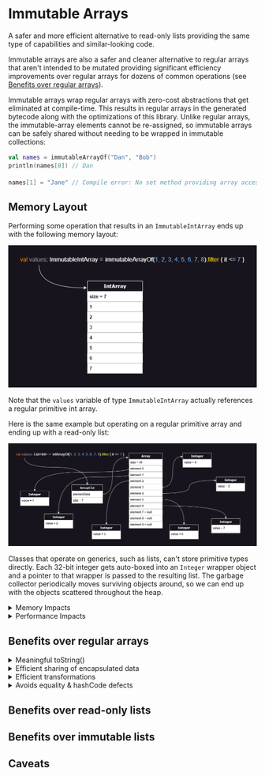 # Immutable Arrays

A safer and more efficient alternative to read-only lists providing the same type of capabilities and similar-looking
code.

Immutable arrays are also a safer and cleaner alternative to regular arrays that aren't intended to be mutated
providing significant efficiency improvements over regular arrays for dozens of common operations
(see [Benefits over regular arrays](#benefits-over-regular-arrays)).

Immutable arrays wrap regular arrays with zero-cost abstractions that get eliminated at compile-time. This results in
regular arrays in the generated bytecode along with the optimizations of this library. Unlike regular arrays, the
immutable-array elements cannot be re-assigned, so immutable arrays can be safely shared without needing to be wrapped
in immutable collections:

```kotlin
val names = immutableArrayOf("Dan", "Bob")
println(names[0]) // Dan

names[1] = "Jane" // Compile error: No set method providing array access
```

## Memory Layout

Performing some operation that results in an `ImmutableIntArray` ends up with the following memory layout:

![Memory Layout of immutable arrays](src/main/resources/immutable-array-memory-layout.drawio.png)

Note that the `values` variable of type `ImmutableIntArray` actually references a regular primitive int array.

Here is the same example but operating on a regular primitive array and ending up with a read-only list:

![Memory Layout of Read-only Lists](src/main/resources/list-memory-layout.drawio.png)

Classes that operate on generics, such as lists, can't store primitive types directly. Each 32-bit integer gets
auto-boxed into an `Integer` wrapper object and a pointer to that wrapper is passed to the resulting list. The garbage
collector periodically moves surviving objects around, so we can end up with the objects scattered throughout the heap.

<details>
<summary>Memory Impacts</summary>

Notice that the list contains 7 values but the backing array has a size of 10 with 3 null elements.  `ArrayList` starts
with a default capacity of 10. As elements pass the filter criteria and get added to the array, if the backing array
becomes full, a new array that's 1.5 times larger is created and the elements are copied over. On average, array lists
end up with about 17% of unused capacity when the exact resulting size isn't known ahead of time.

Although a 32-bit integer needs just 4 bytes to represent the value, in a typical 64-bit JVM environment, an `Integer`
wrapper object requires 16 bytes for the object header, 4 bytes for the actual integer value, plus another 4 bytes of
padding totalling 24 bytes. If we enable pointer compression, we can reduce this down to 16 bytes per wrapper.

In addition to the size of the `Integer` wrapper objects, the backing array stores pointers to the memory address of
each of these wrappers. So ignoring the memory overhead of the list object and ignoring the unused over-provisioned
spots, we need 32 bytes to store each 4-byte integer value!  With pointer compression, we can reduce this down to 20
bytes for each 4-byte integer but that's still a 5X increase in memory!

</details>

<details>
<summary>Performance Impacts</summary>

When performing a trivial operation like `readOnlyList.get(index) + 1`, the following steps are performed behind the
scenes (note that this is a simplified explanation of the main steps):

1. Fetch the memory at the address specified by the `readOnlyList` variable to load the ArrayList object.
2. Ensure that `index` is smaller than the list size (enforced by the ArrayList class).
3. Fetch the memory at the address specified by the `elementData` variable from the `ArrayList` class to load the
   backing array object.
4. Ensure that `index` is smaller than the array size. This second check is enforced by the JVM for array accesses.
5. Compute the address of the address for that element into the array (ie. `offset + elementSize * index`)
6. Fetch the memory at that computed location into the array, interpreting it as a pointer, and return that pointer
   back up the chain to the caller of `readOnlyList.get(index)`.
7. Fetch the memory specified by that pointer to get the `Integer` wrapper object.
8. Cast the object to an `Integer` by validating the object header (since generics are erased at compile time).
9. Unbox the `Integer` object into a primitive `int` and finally add 1.

Notice how many steps and memory hops are performed to fetch a single value! Iterating through read-only lists in tight
loops and performing operations on primitive values performs very poorly on modern CPU architectures. That's because
these values are scattered throughout memory resulting in very poor cache locality.

Fetching data from main memory can take several hundred cycles on modern CPU architectures. The CPU tries to minimize
this latency by predicting addresses that will be fetched and pre-fetches data from those locations before they're
actually requested. When these guesses are incorrect, that pre-fetched data is ignored and the values need to be loaded
from the correct address in main memory. Iterating through a primitive array is a best-case scenario as the CPU will
fetch the initial element along with neighboring elements so that subsequent elements are already loaded by the time we
request them. However, the CPU pre-fetcher has a tough time predicting the address of scattered data so this can have a
large impact on performance.

To get an idea of the potential performance impact of wrapper objects, Java Language Architect, Brian Goetz, ran some
benchmarks replacing reference carriers with values as part of project Valhalla exploration. Brian found performance
improvements ranging from 3.5x to 12x faster: [YouTube presentation](https://youtu.be/1H4vmT-Va4o?t=899)

</details>

## Benefits over regular arrays

<details>
<summary>Meaningful toString()</summary>

Unlike regular arrays, calling toString() on immutable arrays produces a pretty representation of the data:

```kotlin
println(immutableArrayOf("Dan", "Bob")) // [Dan, Bob]  Nice!
println(arrayOf("Dan", "Bob")) // [Ljava.lang.String;@7d4991ad  Yuck!
```

</details>

<details>
<summary>Efficient sharing of encapsulated data</summary>

Regular arrays can have their elements reassigned making them a poor choice for encapsulated data that's occasionally
shared. Using an array forces us to duplicate the contents into a collection before sharing so that callers can't
mutate the encapsulated array. This negatively affects performance and adds extra pressure on the garbage collector.
Immutable arrays can be safely shared resulting in cleaner and more efficient code.
</details>

<details>
<summary>Efficient transformations</summary>

Regular arrays are usually chosen for memory or performance reasons, however these benefits are negated when performing
dozens of typical transformations:

```kotlin
val weights = doubleArrayOf(1.5, 3.0, 10.2, 15.7, 2.0)
val interestingWeights = weights.filter { it > 10.0 }
// Oops, all our effort is in vain as this results in a 
// List<Double> auto-boxing each resulting value!
```

Unlike regular arrays, all operations on immutable arrays produce the most efficient type so that clean code is
efficient by default:

```kotlin
val people = immutableArrayOf(
    Person(name = "Dan", age = 3),
    Person(name = "Bob", age = 4),
) // ImmutableArray<Person>

// Mapping the ages automatically uses an efficient ImmutableIntArray[3, 4] storing primitive int values
val ages = people.map { it.age }
performStatisticalAnalysis(ages)
```

Here's a non-exhaustive list of operations that benefit from this significant efficiency improvement (some of these will
be added in future releases):

* map
* mapNotNull
* mapIndexed
* flatMap
* flatMapIndexed
* groupBy
* filter
* filterIndexed
* filterNot
* filterNotNull
* take
* takeWhile
* takeLast
* takeLastWhile
* drop
* dropWhile
* dropLast
* dropLastWhile
* reversed
* sorted
* sortedWith
* sortedBy
* sortedDescending
* sortedByDescending
* partition
* slice
* distinct
* distinctBy
* etc.

</details>

<details>
<summary>Avoids equality & hashCode defects</summary>

Unlike regular arrays, Immutable arrays have a proper equals & hashCode implementation allowing us to compare them in
the same way that we compare lists:

```kotlin
// Yes, this condition will be true when the immutable arrays have identical contents
if (immutableArrayOf(1, 2) == immutableArrayOf(1, 2)) return
```

Since we can compare 2 lists directly, developers occasionally attempt to do the same thing with regular arrays
resulting in subtle defects:

```kotlin
// For a real codebase, imagine these were retrieved from somewhere else
val previousValues = arrayOf(1, 2)
val currentValues = arrayOf(1, 2)
// Oops, this condition will be false even though the arrays have identical contents
if (previousValues == currentValues) return
```

The defects can be even more subtle:

```kotlin
data class Order(val id: Long, private val products: Array<Product>)

val rejectedOrders = mutableSetOf<Order>()
// Oops, attempting to add Orders to a hashSet will make use of the auto-generated 
// equals & hashCode methods from the Order data class which will in turn rely on 
// the defective equals & hashCode implementation of regular arrays
```

</details>

## Benefits over read-only lists

## Benefits over immutable lists

## Caveats
